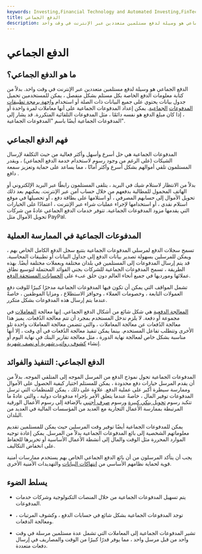 ```yaml
---
keywords: Investing,Financial Technology and Automated Investing,FinTech
title: الدفع الجماعي
description: الدفع الجماعي هو وسيلة لدفع مستلمين متعددين عبر الإنترنت في وقت واحد.
---
```


# الدفع الجماعي
## ما هو الدفع الجماعي؟

الدفع الجماعي هو وسيلة لدفع مستلمين متعددين عبر الإنترنت في وقت واحد. بدلاً من كتابة معلومات الدفع الخاصة بكل مستلم بشكل منفصل ، يمكن للمستخدمين تحميل جدول بيانات يحتوي على جميع البيانات ذات الصلة أو استخدام [واجهة برمجة تطبيقات المدفوعات](/application-programming-interface) [الجماعية](/application-programming-interface). يمكن إعداد المدفوعات الجماعية على أنها معاملات لمرة واحدة أو ، إذا كان مبلغ الدفع هو نفسه دائمًا ، مثل المدفوعات التلقائية المتكررة. قد يشار إلى المدفوعات الجماعية أيضًا باسم "المدفوعات الجماعية".

## فهم الدفع الجماعي

المدفوعات الجماعية هي حل أسرع وأسهل وأكثر فعالية من حيث التكلفة لإرسال الشيكات (على الرغم من وجود رسوم لاستخدام خدمة الدفع الجماعي) ، ويقدر المستلمون تلقي أموالهم بشكل أسرع وأكثر أمانًا ، مما يساعد على حماية وتعزيز سمعة دافع .

بدلاً من الانتظار لاستلام شيك في البريد ، يتلقى المستلمون رابطًا عبر البريد الإلكتروني أو الهاتف المحمول للمطالبة بدفعهم من خلال حساب آمن عبر الإنترنت. يمكنهم بعد ذلك تحويل الأموال إلى حسابهم المصرفي ، أو استلامها على بطاقة دفع ، أو تحصيلها في موقع استلام نقدي ، أو استخدامها لإجراء عمليات شراء عبر الإنترنت ، اعتمادًا على الخيارات التي يقدمها مزود المدفوعات الجماعية. تتوفر خدمات الدفع الجماعي عادةً من شركات تحويل الأموال مثل PayPal.

## المدفوعات الجماعية في الممارسة العملية

تسمح سجلات الدفع لمرسلي المدفوعات الجماعية بتتبع سجل الدفع الكامل الخاص بهم ، ويمكن للمرسلين بسهولة تصدير بيانات الدفع إلى جداول البيانات أو تطبيقات المحاسبة. قد يتم إرسال المدفوعات إلى المستلمين في بلدان مختلفة وبعملات مختلفة أيضًا. بهذه الطريقة ، تسمح المدفوعات الجماعية للشركات بجني الفوائد المحتملة لتوسيع نطاق عملائها ومورديها في جميع أنحاء العالم دون خلق عبء على [الحسابات المستحقة الدفع](/accountspayable).

تشمل المواقف التي يمكن أن تكون فيها المدفوعات الجماعية مدخرًا كبيرًا للوقت دفع العمولات التابعة ، وخصومات العملاء ، وحوافز الاستطلاع ، ومزايا الموظفين ، خاصةً عندما يتم إرسال هذه المدفوعات بشكل متكرر.

[المعالجة الدفعية](/batch-processing) هي شكل شائع من أشكال الدفع الجماعي. إنها معالجة [المعاملات](/transaction) في مجموعة أو دفعة. لا يلزم تدخل المستخدم بمجرد أن تتم معالجة الدُفعات. يميز هذا معالجة الدُفعات عن معالجة المعاملات ، والتي تتضمن معالجة المعاملات واحدة تلو الأخرى وتتطلب تفاعل المستخدم. بينما يمكن تنفيذ معالجة الدُفعات في أي وقت ، إلا أنها مناسبة بشكل خاص لمعالجة نهاية الدورة ، مثل معالجة تقارير البنك في نهاية اليوم أو إنشاء [كشوف رواتب شهرية أو نصف شهرية](/payroll).

## الدفع الجماعي: التنفيذ والفوائد

المدفوعات الجماعية تحول نموذج الدفع من المرسل الموجه إلى المتلقي الموجه. بدلاً من أن يقدم المرسل خيارات دفع محدودة ، يمكن للمستلم اختيار كيفية الحصول على الأموال وممارسة سيطرة أكبر على عملية الدفع. علاوة على ذلك ، يمكن للمنظمات التي ترسل المدفوعات توفير المال ، خاصةً عندما يتعلق الأمر بإجراء مدفوعات دولية ، والتي عادةً ما تتكبد رسوم [تحويل بنكي كبيرة](/wiretransfer) ورسوم [صرف أجنبي](/foreign-transaction-fee) بالإضافة إلى رسوم الأعمال الورقية المرتبطة بممارسة الأعمال التجارية مع العديد من المؤسسات المالية في العديد من البلدان.

يمكن للمدفوعات الجماعية أيضًا توفير وقت المرسلين حيث يمكن للمستلمين تقديم معلوماتهم الشخصية إلى بائع المدفوعات الجماعية بدلاً من المرسل. يمكن إعادة توجيه الموارد المحررة مثل الوقت والمال إلى أنشطة الأعمال الأساسية أو تحريرها للحفاظ على انخفاض التكاليف.

يجب أن يتأكد المرسلون من أن بائع الدفع الجماعي الخاص بهم يستخدم ممارسات أمنية قوية لحماية نظامهم الأساسي من [انتهاكات البيانات](/data-breach) والتهديدات الأمنية الأخرى.

## يسلط الضوء

- يتم تسهيل المدفوعات الجماعية من خلال المنصات التكنولوجية وشركات خدمات المدفوعات.

- توجد المدفوعات الجماعية بشكل شائع في حسابات الدفع ، وكشوف المرتبات ، ومعالجة الدفعات.

- تشير المدفوعات الجماعية إلى المعاملات التي تشمل عدة مستلمين مرسلة في وقت واحد من قبل مرسل واحد ، مما يوفر قدرًا كبيرًا من الوقت والمصاريف في إرسال دفعات متعددة.

